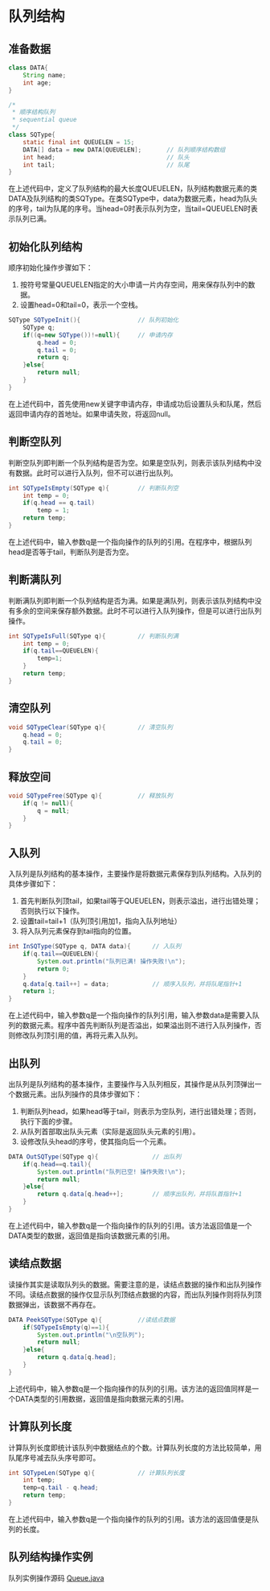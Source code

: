 # 队列结构
## 准备数据
```java
class DATA{
	String name;
	int age;
}

/*
 * 顺序结构队列
 * sequential queue
 */
class SQType{
	static final int QUEUELEN = 15;
	DATA[] data = new DATA[QUEUELEN];		// 队列顺序结构数组
	int head;								// 队头
	int tail;								// 队尾
}
```
在上述代码中，定义了队列结构的最大长度QUEUELEN，队列结构数据元素的类DATA及队列结构的类SQType。在类SQType中，data为数据元素，head为队头的序号，tail为队尾的序号。当head=0时表示队列为空，当tail=QUEUELEN时表示队列已满。

## 初始化队列结构
顺序初始化操作步骤如下：
1. 按符号常量QUEUELEN指定的大小申请一片内存空间，用来保存队列中的数据。
2. 设置head=0和tail=0，表示一个空栈。
```java
SQType SQTypeInit(){				// 队列初始化
	SQType q;
	if((q=new SQType())!=null){		// 申请内存
		q.head = 0;											
		q.tail = 0;
		return q;
	}else{
		return null;
	}
}
```
在上述代码中，首先使用new关键字申请内存，申请成功后设置队头和队尾，然后返回申请内存的首地址。如果申请失败，将返回null。

## 判断空队列
判断空队列即判断一个队列结构是否为空。如果是空队列，则表示该队列结构中没有数据。此时可以进行入队列，但不可以进行出队列。
```java
int SQTypeIsEmpty(SQType q){		// 判断队列空
	int temp = 0;
	if(q.head == q.tail)
		temp = 1;
	return temp;
}
```
在上述代码中，输入参数q是一个指向操作的队列的引用。在程序中，根据队列head是否等于tail，判断队列是否为空。
## 判断满队列
判断满队列即判断一个队列结构是否为满。如果是满队列，则表示该队列结构中没有多余的空间来保存额外数据。此时不可以进行入队列操作，但是可以进行出队列操作。
```java
int SQTypeIsFull(SQType q){			// 判断队列满
	int temp = 0;
	if(q.tail==QUEUELEN){
		temp=1;
	}
	return temp;
}
```
## 清空队列
```java
void SQTypeClear(SQType q){			// 清空队列
	q.head = 0;
	q.tail = 0;
}
```
## 释放空间
```java
void SQTypeFree(SQType q){			// 释放队列
	if(q != null){
		q = null;
	}
}
```
## 入队列
入队列是队列结构的基本操作，主要操作是将数据元素保存到队列结构。入队列的具体步骤如下：
1. 首先判断队列顶tail，如果tail等于QUEUELEN，则表示溢出，进行出错处理；否则执行以下操作。
2. 设置tail=tail+1（队列顶引用加1，指向入队列地址）
3. 将入队列元素保存到tail指向的位置。
```java
int InSQType(SQType q, DATA data){		// 入队列
	if(q.tail==QUEUELEN){
		System.out.println("队列已满! 操作失败!\n");
		return 0;
	}
	q.data[q.tail++] = data;			// 顺序入队列，并将队尾指针+1
	return 1;
}
```
在上述代码中，输入参数q是一个指向操作的队列引用，输入参数data是需要入队列的数据元素。程序中首先判断队列是否溢出，如果溢出则不进行入队列操作，否则修改队列顶引用的值，再将元素入队列。

## 出队列
出队列是队列结构的基本操作，主要操作与入队列相反，其操作是从队列顶弹出一个数据元素。出队列操作的具体步骤如下：
1. 判断队列head，如果head等于tail，则表示为空队列，进行出错处理；否则，执行下面的步骤。
2. 从队列首部取出队头元素（实际是返回队头元素的引用）。
3. 设修改队头head的序号，使其指向后一个元素。
```java
DATA OutSQType(SQType q){				// 出队列
	if(q.head==q.tail){
		System.out.println("队列已空! 操作失败!\n");
		return null;
	}else{
		return q.data[q.head++];		// 顺序出队列，并将队首指针+1
	}
}
```
在上述代码中，输入参数q是一个指向操作的队列的引用。该方法返回值是一个DATA类型的数据，返回值是指向该数据元素的引用。

## 读结点数据
读操作其实是读取队列头的数据。需要注意的是，读结点数据的操作和出队列操作不同。读结点数据的操作仅显示队列顶结点数据的内容，而出队列操作则将队列顶数据弹出，该数据不再存在。
```java
DATA PeekSQType(SQType q){			//读结点数据
	if(SQTypeIsEmpty(q)==1){
		System.out.println("\n空队列");
		return null;
	}else{
		return q.data[q.head];
	}
}
```
上述代码中，输入参数q是一个指向操作的队列的引用。该方法的返回值同样是一个DATA类型的引用数据，返回值是指向数据元素的引用。
## 计算队列长度
计算队列长度即统计该队列中数据结点的个数。计算队列长度的方法比较简单，用队尾序号减去队头序号即可。
```java
int SQTypeLen(SQType q){			// 计算队列长度
	int temp;
	temp=q.tail - q.head;
	return temp;
}
```
在上述代码中，输入参数q是一个指向操作的队列的引用。该方法的返回值便是队列的长度。
## 队列结构操作实例
队列实例操作源码
[Queue.java](./Queue.java)